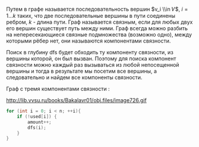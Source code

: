 Путем в графе называется последовательность вершин $v_i \\in 𝑉$, $i =
1...k$ таких, что две последовательные вершины в пути соединены ребром,
$k$ - длина пути. Граф называется связным, если для любых двух его
вершин существует путь между ними. Граф всегда можно разбить на
непересекающиеся связные подмножества (возможно одно), между которыми
рёбер нет, они называются компонентами связности.

Поиск в глубину dfs будет обходить ту компоненту связности, из вершины
которой, он был вызван. Поэтому для поиска компонент связности можно
каждый раз вызываться из любой непосещенной вершины и тогда в
результате мы посетим все вершины, а следовательно и найдем все
компоненты связности.

Граф с тремя компонентами связности :

<http://lib.vvsu.ru/books/Bakalavr01/obj.files/image726.gif>

``` C++ numberLines
for (int i = 0; i < n; ++i){
    if (!used[i]) {
        amount++;
        dfs(i);
    }
}
```